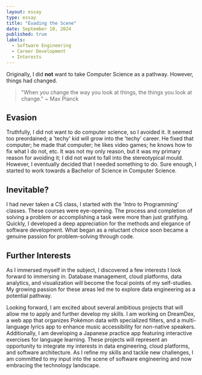 ```yaml
---
layout: essay
type: essay
title: "Evading the Scene"
date: September 10, 2024
published: true
labels:
  - Software Engineering
  - Career Development
  - Interests
---
```


  Originally, I did **not** want to take Computer Science as a pathway. However, things had changed.


  > "When you change the way you look at things, the things you look at change." ~ Max Planck


## Evasion

  Truthfully, I did not want to do computer science, so I avoided it. It seemed too preordained; a 'techy' kid will grow into the 'techy' career. He fixed that computer; he made that computer; he likes video games; he knows how to fix what I do not, etc. It was not my only reason, but it was my primary reason for avoiding it; I did not want to fall into the stereotypical mould. However, I eventually decided that I needed something to do. Sure enough, I started to work towards a Bachelor of Science in Computer Science.

## Inevitable?

  I had never taken a CS class, I started with the 'Intro to Programming' classes. These courses were eye-opening. The process and completion of solving a problem or accomplishing a task were more than just gratifying. Quickly, I developed a deep appreciation for the methods and elegance of software development. What began as a reluctant choice soon became a genuine passion for problem-solving through code.

## Further Interests

  As I immersed myself in the subject, I discovered a few interests I look forward to immersing in. Database management, cloud platforms, data analytics, and visualization will become the focal points of my self-studies. My growing passion for these areas led me to explore data engineering as a potential pathway.

  Looking forward, I am excited about several ambitious projects that will allow me to apply and further develop my skills. I am working on DreamDex, a web app that organizes Pokémon data with specialized filters, and a multi-language lyrics app to enhance music accessibility for non-native speakers. Additionally, I am developing a Japanese practice app featuring interactive exercises for language learning. These projects will represent an opportunity to integrate my interests in data engineering, cloud platforms, and software architecture. As I refine my skills and tackle new challenges, I am committed to my input into the scene of software engineering and now embracing the technology landscape.
